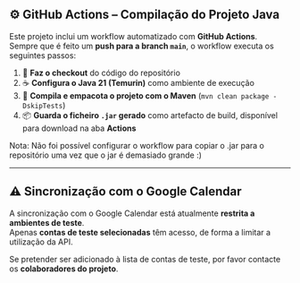 ## ⚙️ GitHub Actions – Compilação do Projeto Java

Este projeto inclui um workflow automatizado com **GitHub Actions**.  
Sempre que é feito um **push para a branch `main`**, o workflow executa os seguintes passos:

1. 🧾 **Faz o checkout** do código do repositório  
2. ☕ **Configura o Java 21 (Temurin)** como ambiente de execução  
3. 🧱 **Compila e empacota o projeto com o Maven** (`mvn clean package -DskipTests`)  
4. 📦 **Guarda o ficheiro `.jar` gerado** como artefacto de build, disponível para download na aba **Actions**
   
Nota: Não foi possível configurar o workflow para copiar o .jar para o repositório uma vez que o jar é demasiado grande :)

---

## ⚠️ Sincronização com o Google Calendar

A sincronização com o Google Calendar está atualmente **restrita a ambientes de teste**.  
Apenas **contas de teste selecionadas** têm acesso, de forma a limitar a utilização da API.

Se pretender ser adicionado à lista de contas de teste, por favor contacte os **colaboradores do projeto**.
